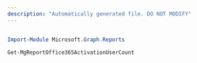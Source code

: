 ```yaml
---
description: "Automatically generated file. DO NOT MODIFY"
---
```


```powershell

Import-Module Microsoft.Graph.Reports

Get-MgReportOffice365ActivationUserCount

```